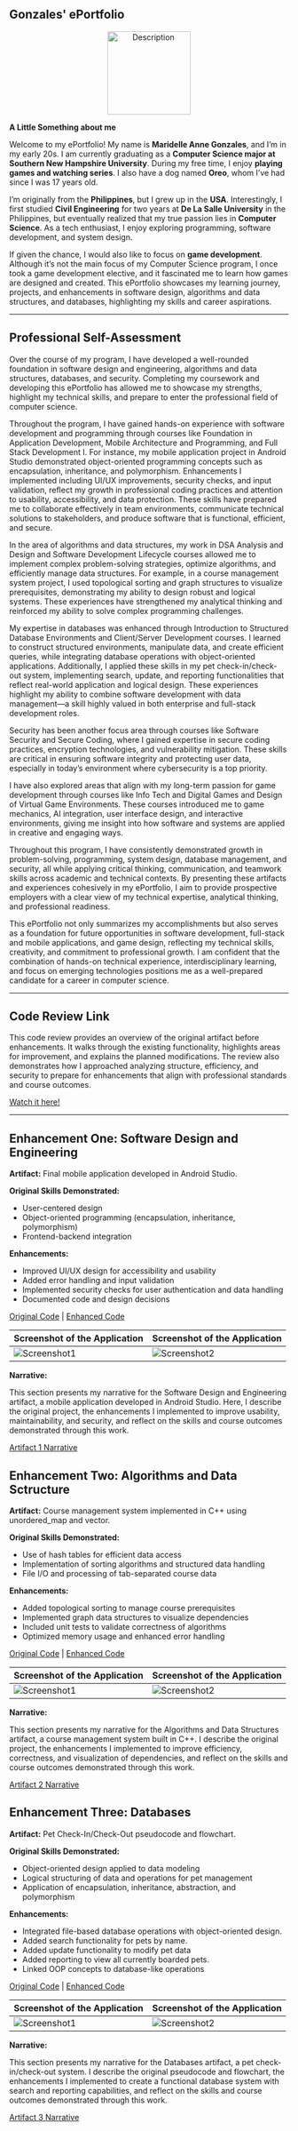 ## Gonzales' ePortfolio  

<div align="center">
  <img src="images/Grad%203.jpg" alt="Description" width="150">
</div>

**A Little Something about me**

Welcome to my ePortfolio! My name is **Maridelle Anne Gonzales**, and I’m in my early 20s. I am currently graduating as a **Computer Science major at Southern New Hampshire University**. During my free time, I enjoy **playing games and watching series**. I also have a dog named **Oreo**, whom I’ve had since I was 17 years old.  

I’m originally from the **Philippines**, but I grew up in the **USA**. Interestingly, I first studied **Civil Engineering** for two years at **De La Salle University** in the Philippines, but eventually realized that my true passion lies in **Computer Science**. As a tech enthusiast, I enjoy exploring programming, software development, and system design.  

If given the chance, I would also like to focus on **game development**. Although it’s not the main focus of my Computer Science program, I once took a game development elective, and it fascinated me to learn how games are designed and created. This ePortfolio showcases my learning journey, projects, and enhancements in software design, algorithms and data structures, and databases, highlighting my skills and career aspirations.

---  

## Professional Self-Assessment  

Over the course of my program, I have developed a well-rounded foundation in software design and engineering, algorithms and data structures, databases, and security. Completing my coursework and developing this ePortfolio has allowed me to showcase my strengths, highlight my technical skills, and prepare to enter the professional field of computer science.

Throughout the program, I have gained hands-on experience with software development and programming through courses like Foundation in Application Development, Mobile Architecture and Programming, and Full Stack Development I. For instance, my mobile application project in Android Studio demonstrated object-oriented programming concepts such as encapsulation, inheritance, and polymorphism. Enhancements I implemented including UI/UX improvements, security checks, and input validation, reflect my growth in professional coding practices and attention to usability, accessibility, and data protection. These skills have prepared me to collaborate effectively in team environments, communicate technical solutions to stakeholders, and produce software that is functional, efficient, and secure.

In the area of algorithms and data structures, my work in DSA Analysis and Design and Software Development Lifecycle courses allowed me to implement complex problem-solving strategies, optimize algorithms, and efficiently manage data structures. For example, in a course management system project, I used topological sorting and graph structures to visualize prerequisites, demonstrating my ability to design robust and logical systems. These experiences have strengthened my analytical thinking and reinforced my ability to solve complex programming challenges.

My expertise in databases was enhanced through Introduction to Structured Database Environments and Client/Server Development courses. I learned to construct structured environments, manipulate data, and create efficient queries, while integrating database operations with object-oriented applications. Additionally, I applied these skills in my pet check-in/check-out system, implementing search, update, and reporting functionalities that reflect real-world application and logical design. These experiences highlight my ability to combine software development with data management—a skill highly valued in both enterprise and full-stack development roles.

Security has been another focus area through courses like Software Security and Secure Coding, where I gained expertise in secure coding practices, encryption technologies, and vulnerability mitigation. These skills are critical in ensuring software integrity and protecting user data, especially in today’s environment where cybersecurity is a top priority.

I have also explored areas that align with my long-term passion for game development through courses like Info Tech and Digital Games and Design of Virtual Game Environments. These courses introduced me to game mechanics, AI integration, user interface design, and interactive environments, giving me insight into how software and systems are applied in creative and engaging ways.

Throughout this program, I have consistently demonstrated growth in problem-solving, programming, system design, database management, and security, all while applying critical thinking, communication, and teamwork skills across academic and technical contexts. By presenting these artifacts and experiences cohesively in my ePortfolio, I aim to provide prospective employers with a clear view of my technical expertise, analytical thinking, and professional readiness.

This ePortfolio not only summarizes my accomplishments but also serves as a foundation for future opportunities in software development, full-stack and mobile applications, and game design, reflecting my technical skills, creativity, and commitment to professional growth. I am confident that the combination of hands-on technical experience, interdisciplinary learning, and focus on emerging technologies positions me as a well-prepared candidate for a career in computer science.

--- 

## Code Review Link

This code review provides an overview of the original artifact before enhancements. It walks through the existing functionality, highlights areas for improvement, and explains the planned modifications. The review also demonstrates how I approached analyzing structure, efficiency, and security to prepare for enhancements that align with professional standards and course outcomes.

[Watch it here!](https://youtu.be/D8y4Yv6BfL8)

---

## Enhancement One: Software Design and Engineering

**Artifact:** Final mobile application developed in Android Studio.  

**Original Skills Demonstrated:**  
- User-centered design  
- Object-oriented programming (encapsulation, inheritance, polymorphism)  
- Frontend-backend integration  

**Enhancements:**  
- Improved UI/UX design for accessibility and usability  
- Added error handling and input validation  
- Implemented security checks for user authentication and data handling  
- Documented code and design decisions

[Original Code](https://github.com/MaridelleG/MaridelleG.github.io/tree/main/artifact1/original_code) | [Enhanced Code](https://github.com/MaridelleG/MaridelleG.github.io/tree/main/artifact1/enhanced_code)   

| Screenshot of the Application | Screenshot of the Application |
|--------------|--------------|
| ![Screenshot1](images/Screenshot%202025-09-28%20004033.png) | ![Screenshot2](images/Screenshot%202025-09-28%20004103.png) |  

**Narrative:**  

This section presents my narrative for the Software Design and Engineering artifact, a mobile application developed in Android Studio. Here, I describe the original project, the enhancements I implemented to improve usability, maintainability, and security, and reflect on the skills and course outcomes demonstrated through this work.  

[Artifact 1 Narrative](https://github.com/MaridelleG/MaridelleG.github.io/blob/main/artifact1/Artifact%201%20Narrative)

## Enhancement Two: Algorithms and Data Sctructure  

**Artifact:** Course management system implemented in C++ using unordered_map and vector.  

**Original Skills Demonstrated:**  
- Use of hash tables for efficient data access
- Implementation of sorting algorithms and structured data handling
- File I/O and processing of tab-separated course data

**Enhancements:**  
- Added topological sorting to manage course prerequisites
- Implemented graph data structures to visualize dependencies
- Included unit tests to validate correctness of algorithms
- Optimized memory usage and enhanced error handling

[Original Code](https://github.com/MaridelleG/MaridelleG.github.io/tree/main/artifact2/original_code) | [Enhanced Code](https://github.com/MaridelleG/MaridelleG.github.io/tree/main/artifact2/enhanced_code)

| Screenshot of the Application | Screenshot of the Application |
|--------------|--------------|
| ![Screenshot1](images/Artifact2.png) | ![Screenshot2](images/Artifact2.1.png) |  

**Narrative:** 

This section presents my narrative for the Algorithms and Data Structures artifact, a course management system built in C++. I describe the original project, the enhancements I implemented to improve efficiency, correctness, and visualization of dependencies, and reflect on the skills and course outcomes demonstrated through this work.  

[Artifact 2 Narrative](https://github.com/MaridelleG/MaridelleG.github.io/blob/main/artifact2/Artifact%202%20Narrative)  

## Enhancement Three: Databases

**Artifact:** Pet Check-In/Check-Out pseudocode and flowchart. 

**Original Skills Demonstrated:**  
- Object-oriented design applied to data modeling
- Logical structuring of data and operations for pet management
- Application of encapsulation, inheritance, abstraction, and polymorphism

**Enhancements:**  
- Integrated file-based database operations with object-oriented design.
- Added search functionality for pets by name.
- Added update functionality to modify pet data
- Added reporting to view all currently boarded pets.
- Linked OOP concepts to database-like operations  

[Original Code](https://github.com/MaridelleG/MaridelleG.github.io/blob/main/artifact3/OriginalCodeDocument.docx) | [Enhanced Code](https://github.com/MaridelleG/MaridelleG.github.io/tree/main/artifact3/enhanced_code)


| Screenshot of the Application | Screenshot of the Application |
|--------------|--------------|
| ![Screenshot1](images/Artifact3.png) | ![Screenshot2](images/Artifact3.1.png) |  

**Narrative:** 

This section presents my narrative for the Databases artifact, a pet check-in/check-out system. I describe the original pseudocode and flowchart, the enhancements I implemented to create a functional database system with search and reporting capabilities, and reflect on the skills and course outcomes demonstrated through this work.

[Artifact 3 Narrative](https://github.com/MaridelleG/MaridelleG.github.io/blob/main/artifact3/Artifact%203%20Narrative)

